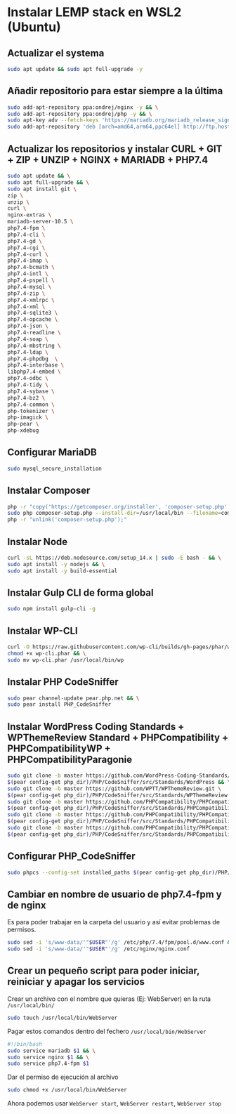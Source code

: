 # Instalar LEMP stack en WSL2 (Ubuntu)

## Actualizar el systema

```bash
sudo apt update && sudo apt full-upgrade -y
```

## Añadir repositorio para estar siempre a la última

```bash
sudo add-apt-repository ppa:ondrej/nginx -y && \
sudo add-apt-repository ppa:ondrej/php -y && \
sudo apt-key adv --fetch-keys 'https://mariadb.org/mariadb_release_signing_key.asc' && \
sudo add-apt-repository 'deb [arch=amd64,arm64,ppc64el] http://ftp.hosteurope.de/mirror/mariadb.org/repo/10.5/ubuntu focal main'
```

## Actualizar los repositorios y instalar CURL + GIT + ZIP + UNZIP + NGINX + MARIADB + PHP7.4

```bash
sudo apt update && \
sudo apt full-upgrade && \
sudo apt install git \
zip \
unzip \
curl \
nginx-extras \
mariadb-server-10.5 \
php7.4-fpm \
php7.4-cli \
php7.4-gd \
php7.4-cgi \
php7.4-curl \
php7.4-imap \
php7.4-bcmath \
php7.4-intl \
php7.4-pspell \
php7.4-mysql \
php7.4-zip \
php7.4-xmlrpc \
php7.4-xml \
php7.4-sqlite3 \
php7.4-opcache \
php7.4-json \
php7.4-readline \
php7.4-soap \
php7.4-mbstring \
php7.4-ldap \
php7.4-phpdbg  \
php7.4-interbase \
libphp7.4-embed \
php7.4-odbc \
php7.4-tidy \
php7.4-sybase \
php7.4-bz2 \
php7.4-common \
php-tokenizer \
php-imagick \
php-pear \
php-xdebug
```

## Configurar MariaDB

```bash
sudo mysql_secure_installation
```

## Instalar Composer

```bash
php -r "copy('https://getcomposer.org/installer', 'composer-setup.php');" && \
sudo php composer-setup.php --install-dir=/usr/local/bin --filename=composer && \
php -r "unlink('composer-setup.php');"
```

## Instalar Node

```bash
curl -sL https://deb.nodesource.com/setup_14.x | sudo -E bash - && \
sudo apt install -y nodejs && \
sudo apt install -y build-essential
```

## Instalar Gulp CLI de forma global

```bash
sudo npm install gulp-cli -g
```

## Instalar WP-CLI

```bash
curl -O https://raw.githubusercontent.com/wp-cli/builds/gh-pages/phar/wp-cli.phar && \
chmod +x wp-cli.phar && \
sudo mv wp-cli.phar /usr/local/bin/wp
```

## Instalar PHP CodeSniffer

```bash
sudo pear channel-update pear.php.net && \
sudo pear install PHP_CodeSniffer
```

## Instalar WordPress Coding Standards + WPThemeReview Standard + PHPCompatibility + PHPCompatibilityWP + PHPCompatibilityParagonie

```bash
sudo git clone -b master https://github.com/WordPress-Coding-Standards/WordPress-Coding-Standards.git \
$(pear config-get php_dir)/PHP/CodeSniffer/src/Standards/WordPress && \
sudo git clone -b master https://github.com/WPTT/WPThemeReview.git \
$(pear config-get php_dir)/PHP/CodeSniffer/src/Standards/WPThemeReview && \
sudo git clone -b master https://github.com/PHPCompatibility/PHPCompatibility.git \
$(pear config-get php_dir)/PHP/CodeSniffer/src/Standards/PHPCompatibility && \
sudo git clone -b master https://github.com/PHPCompatibility/PHPCompatibilityWP.git \
$(pear config-get php_dir)/PHP/CodeSniffer/src/Standards/PHPCompatibilityWP && \
sudo git clone -b master https://github.com/PHPCompatibility/PHPCompatibilityParagonie.git \
$(pear config-get php_dir)/PHP/CodeSniffer/src/Standards/PHPCompatibilityParagonie
```

## Configurar PHP_CodeSniffer

```bash
sudo phpcs --config-set installed_paths $(pear config-get php_dir)/PHP/CodeSniffer/src/Standards/WordPress,$(pear config-get php_dir)/PHP/CodeSniffer/src/Standards/WPThemeReview,$(pear config-get php_dir)/PHP/CodeSniffer/src/Standards/PHPCompatibilityParagonie,$(pear config-get php_dir)/PHP/CodeSniffer/src/Standards/PHPCompatibility,$(pear config-get php_dir)/PHP/CodeSniffer/src/Standards/PHPCompatibilityWP
```

## Cambiar en nombre de usuario de php7.4-fpm y de nginx

Es para poder trabajar en la carpeta del usuario y así evitar problemas de permisos.

```bash
sudo sed -i 's/www-data/'"$USER"'/g' /etc/php/7.4/fpm/pool.d/www.conf && \
sudo sed -i 's/www-data/'"$USER"'/g' /etc/nginx/nginx.conf
```

## Crear un pequeño script para poder iniciar, reiniciar y apagar los servicios

Crear un archivo con el nombre que quieras (Ej: WebServer) en la ruta `/usr/local/bin/`

```bash
sudo touch /usr/local/bin/WebServer
```

Pagar estos comandos dentro del fechero `/usr/local/bin/WebServer`

```bash
#!/bin/bash
sudo service mariadb $1 && \
sudo service nginx $1 && \
sudo service php7.4-fpm $1
```

Dar el permiso de ejecución al archivo

```bash
sudo chmod +x /usr/local/bin/WebServer
```

Ahora podemos usar `WebServer start`, `WebServer restart`, `WebServer stop`

